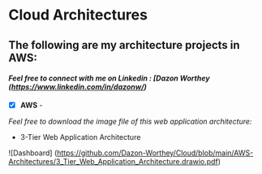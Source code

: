 # Cloud Architectures
## The following are my architecture projects in AWS: <br />
#### *Feel free to connect with me on Linkedin : [Dazon Worthey (https://www.linkedin.com/in/dazonw/)* <br />

- [x] **AWS** - 

*Feel free to download the image file of this web application architecture:*

- 3-Tier Web Application Architecture <br />

![Dashboard] (https://github.com/Dazon-Worthey/Cloud/blob/main/AWS-Architectures/3_Tier_Web_Application_Architecture.drawio.pdf)
